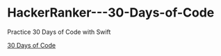 # HackerRanker---30-Days-of-Code
Practice 30 Days of Code with Swift

[30 Days of Code](https://www.hackerrank.com/domains/tutorials/30-days-of-code)
